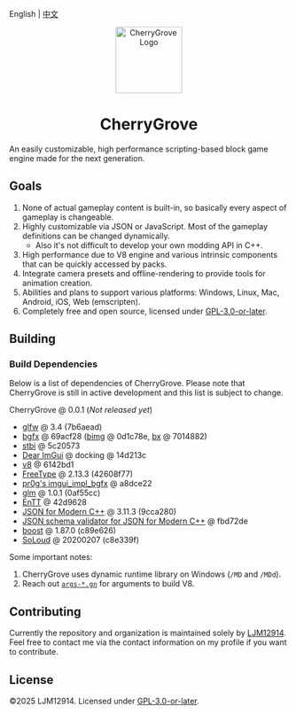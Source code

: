 English | [中文](README.chs.md)

<p align="center"><img alt="CherryGrove Logo" width="120" src="assets/icons/CherryGrove-trs-2048.png" /></p>

<h1 align="center">CherryGrove</h1>

An easily customizable, high performance scripting-based block game engine made for the next generation.

## Goals

1. None of actual gameplay content is built-in, so basically every aspect of gameplay is changeable.
2. Highly customizable via JSON or JavaScript. Most of the gameplay definitions can be changed dynamically.
   - Also it's not difficult to develop your own modding API in C++.
3. High performance due to V8 engine and various intrinsic components that can be quickly accessed by packs.
4. Integrate camera presets and offline-rendering to provide tools for animation creation.
5. Abilities and plans to support various platforms: Windows, Linux, Mac, Android, iOS, Web (emscripten).
6. Completely free and open source, licensed under [GPL-3.0-or-later](LICENSE).

## Building

### Build Dependencies

Below is a list of dependencies of CherryGrove. Please note that CherryGrove is still in active development and this list is subject to change.

CherryGrove @ 0.0.1 (*Not released yet*)

- [glfw](https://www.glfw.org/) @ 3.4 (7b6aead)
- [bgfx](https://github.com/bkaradzic/bgfx) @ 69acf28 ([bimg](https://github.com/bkaradzic/bimg) @ 0d1c78e, [bx](https://github.com/bkaradzic/bx) @ 7014882)
- [stbi](https://github.com/nothings/stb) @ 5c20573
- [Dear ImGui](https://github.com/ocornut/imgui) @ docking @ 14d213c
- [v8](https://v8.dev/) @ 6142bd1
- [FreeType](https://freetype.org/) @ 2.13.3 (42608f77)
- [pr0g's imgui_impl_bgfx](https://gist.github.com/pr0g/aff79b71bf9804ddb03f39ca7c0c3bbb) @ a8dce22
- [glm](https://github.com/g-truc/glm) @ 1.0.1 (0af55cc)
- [EnTT](https://github.com/skypjack/entt) @ 42d9628
- [JSON for Modern C++](https://github.com/nlohmann/json) @ 3.11.3 (9cca280)
- [JSON schema validator for JSON for Modern C++](https://github.com/pboettch/json-schema-validator) @ fbd72de
- [boost](https://boost.org) @ 1.87.0 (c89e626)
- [SoLoud](https://solhsa.com/soloud/index.html) @ 20200207 (c8e339f)

Some important notes:

1. CherryGrove uses dynamic runtime library on Windows (`/MD` and `/MDd`).
2. Reach out [`args-*.gn`](lib_archive) for arguments to build V8.

## Contributing

Currently the repository and organization is maintained solely by [LJM12914](https://github.com/ljm12914). Feel free to contact me via the contact information on my profile if you want to contribute.

## License

©2025 LJM12914. Licensed under [GPL-3.0-or-later](LICENSE).
